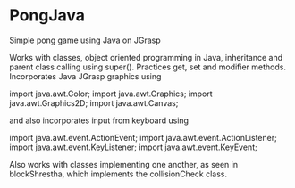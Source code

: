# PongJava
Simple pong game using Java on JGrasp

Works with classes, object oriented programming in Java, inheritance and parent class calling using super(). 
Practices get, set and modifier methods.
Incorporates Java JGrasp graphics using 

import java.awt.Color; 
import java.awt.Graphics; 
import java.awt.Graphics2D; 
import java.awt.Canvas; 

and also incorporates input from keyboard using 

import java.awt.event.ActionEvent;
import java.awt.event.ActionListener; 
import java.awt.event.KeyListener; 
import java.awt.event.KeyEvent;

Also works with classes implementing one another, as seen in blockShrestha, which implements the collisionCheck class.

